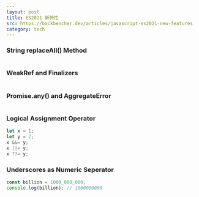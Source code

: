 ```yaml
---
layout: post
title: ES2021 新特性
src: https://backbencher.dev/articles/javascript-es2021-new-features
category: tech
---
```


### String replaceAll() Method

```js
```

### WeakRef and Finalizers

```js
```

### Promise.any() and AggregateError

```js
```

### Logical Assignment Operator

```js
let x = 1;
let y = 2;
x &&= y;
x ||= y;
x ??= y;
```

### Underscores as Numeric Seperator

```js
const billion = 1000_000_000;
console.log(billion); // 1000000000
```
